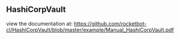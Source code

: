 ## HashiCorpVault

 view the documentation at: https://github.com/rocketbot-cl/HashiCorpVault/blob/master/example/Manual_HashiCorpVault.pdf